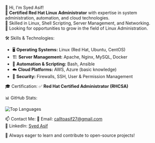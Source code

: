 👋 Hi, I'm Syed Asif!  
🔹 **Certified Red Hat Linux Administrator** with expertise in system administration, automation, and cloud technologies.  
🔹 Skilled in Linux, Shell Scripting, Server Management, and Networking.  
🔹 Looking for opportunities to grow in the field of Linux Administration.  

 🛠️ Skills & Technologies:
- 🖥️ **Operating Systems:** Linux (Red Hat, Ubuntu, CentOS)  
- 🏗️ **Server Management:** Apache, Nginx, MySQL, Docker  
- 🔄 **Automation & Scripting:** Bash, Ansible  
- ☁️ **Cloud Platforms:** AWS, Azure (basic knowledge)  
- 🔐 **Security:** Firewalls, SSH, User & Permission Management  

 🎓 Certification:
✅ **Red Hat Certified Administrator (RHCSA)**  

 📊 GitHub Stats:
 
![Top Languages](https://github-readme-stats.vercel.app/api/top-langs/?username=syedasif27&layout=compact)  

 📫 Contact Me:
📧 Email: [calltoasif27@gmail.com](mailto:calltoasif27@gmail.com)  
💼 LinkedIn: [Syed Asif](https://www.linkedin.com/in/syedasif27)  

🚀 Always eager to learn and contribute to open-source projects!
